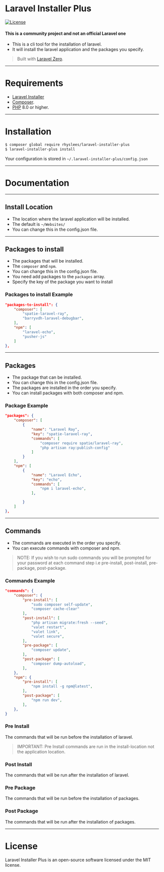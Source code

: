 # Laravel Installer Plus

<p>
  <a href="https://packagist.org/packages/rhyslees/laravel-installer-plus"><img src="https://img.shields.io/packagist/l/rhyslees/laravel-installer-plus.svg" alt="License"></a>
</p>

#### This is a **community project** and not an official Laravel one

- This is a cli tool for the installation of laravel.
- It will install the laravel application and the packages you specify.

> Built with [Laravel Zero](https://laravel-zero.com/).

---
# Requirements

- [Laravel Installer](https://laravel.com/docs/#the-laravel-installer)
- [Composer](https://getcomposer.org/download).
- [PHP](https://www.php.net/) 8.0 or higher.


---

# Installation

```bash
$ composer global require rhyslees/laravel-installer-plus
$ laravel-installer-plus install
```

Your configuration is stored in `~/.laravel-installer-plus/config.json`

---

# Documentation

---

## Install Location
- The location where the laravel application will be installed.
- The default is `~/Websites/`
- You can change this in the config.json file.

---

## Packages to install
- The packages that will be installed.
- The `composer` and `npm`.
- You can change this in the config.json file.
- You need add packages to the `packages` array.
- Specify the key of the package you want to install

### Packages to install Example
```json
"packages-to-install": {
    "composer": [
        "spatie-laravel-ray",
        "barryvdh-laravel-debugbar",
    ],
    "npm": [
        "laravel-echo",
        "pusher-js"
    ]
},
```

---

## Packages
- The package that can be installed.
- You can change this in the config.json file.
- The packages are installed in the order you specify.
- You can install packages with both composer and npm.

### Package Example

```json
"packages": {
    "composer": [
        {
            "name": "Laravel Ray",
            "key": "spatie-laravel-ray",
            "commands": [
                "composer require spatie/laravel-ray",
                "php artisan ray:publish-config"
            ]
        }
    ],
    "npm": [
        {
            "name": "Laravel Echo",
            "key": "echo",
            "commands": [
                "npm i laravel-echo",
            ],

        }
    ]
},
```

---

## Commands
- The commands are executed in the order you specify.
- You can execute commands with composer and npm.

> NOTE: If you wish to run sudo commands you will be prompted for your password at each command step i.e pre-install, post-install, pre-package, post-package.

### Commands Example
```json
"commands": {
    "composer": {
        "pre-install": [
            "sudo composer self-update",
            "composer cache-clear"
        ],
        "post-install": [
            "php artisan migrate:fresh --seed",
            "valet restart",
            "valet link",
            "valet secure",
        ],
        "pre-package": [
            "composer update",
        ],
        "post-package": [
            "composer dump-autoload",
        ],
    },
    "npm": {
        "pre-install": [
            "npm install -g npm@latest",
        ],
        "post-package": [
            "npm run dev",
        ],
    },
}
```

### Pre Install
The commands that will be run before the installation of laravel.
> IMPORTANT: Pre Install commands are run in the install-location not the application location.


### Post Install
The commands that will be run after the installation of laravel.

### Pre Package
The commands that will be run before the installation of packages.

### Post Package
The commands that will be run after the installation of packages.

---

# License

Laravel Installer Plus is an open-source software licensed under the MIT license.
